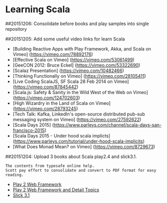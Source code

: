 # Learning Scala

##20151206:  Consolidate before books and play samples into single repository 

##20151205:  Add some useful video links for learn Scala

*  [Building Reactive Apps with Play Framework, Akka, and Scala on Vimeo]
(https://vimeo.com/78892176)
*  [Effective Scala on Vimeo]
(https://vimeo.com/53061499)
*  [GeeCON 2012: Bruce Eckel]
(https://vimeo.com/53322690)
*  [Scalaz Presentation]
(https://vimeo.com/10482466)
*  [Thinking Functionally on Vimeo]
(https://vimeo.com/28105411)
*  [Live Coding ScalaJS, SF Scala 28 Feb 2014 on Vimeo]
(https://vimeo.com/87845442)
*  [Scala.js: Safety & Sanity in the Wild West of the Web on Vimeo]
(https://vimeo.com/124702603)
*  [High Wizardry in the Land of Scala on Vimeo]
(https://vimeo.com/28793245)
*  [Tech Talk: Kafka, LinkedIn's open-source distributed pub-sub messaging system on Vimeo]
(https://vimeo.com/27592622)
*  [Scala Days 2015]
(https://www.parleys.com/channel/scala-days-san-francisco-2015)
*  [Scala Days 2015 - Under hood scala implicts]
(https://www.parleys.com/tutorial/under-hood-scala-implicits)
*  [What Does Monad Mean? on Vimeo]
(https://vimeo.com/8729673)


##20151204:  Upload 3 books about Scala play2.4 and slick3.1.

    The contents from typesafe online help. 
    Scott pay effort to consolidate and convert to PDF format for easy reading. 

   *  [Play 2 Web Framework](https://github.com/ScottHuangZL/LearningScala/blob/master/book/Play2_Web_Framework_For_Scala_Developer_Scott_Huang_v20151203.pdf)
   *  [Play 2 Web Framework and Detail Topics](https://github.com/ScottHuangZL/LearningScala/blob/master/book/Play2_Web_Framework_and_Detail_Topics_Scott_Huang_v20151203.pdf)
   *  [Slick 3.1](https://github.com/ScottHuangZL/LearningScala/blob/master/book/Play2_Slick3.1_Scott_Huang_v20151203.pdf)
